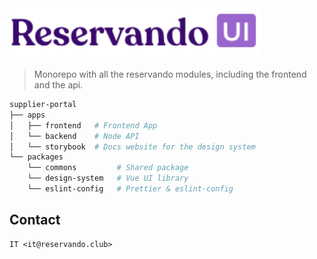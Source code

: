 <img src="https://raw.githubusercontent.com/fallemand/reservando/master/packages/design-system/images/logo-ui.svg?token=AD24B7RVK72BN4DFLAD6WRTANNGBE" width="400" />

> Monorepo with all the reservando modules, including the frontend and the api.

```sh
supplier-portal
├── apps
│   ├── frontend   # Frontend App
│   └── backend    # Node API
│   └── storybook  # Docs website for the design system
└── packages
    └── commons         # Shared package
    └── design-system   # Vue UI library
    └── eslint-config   # Prettier & eslint-config
```

## Contact

```
IT <it@reservando.club>
```
